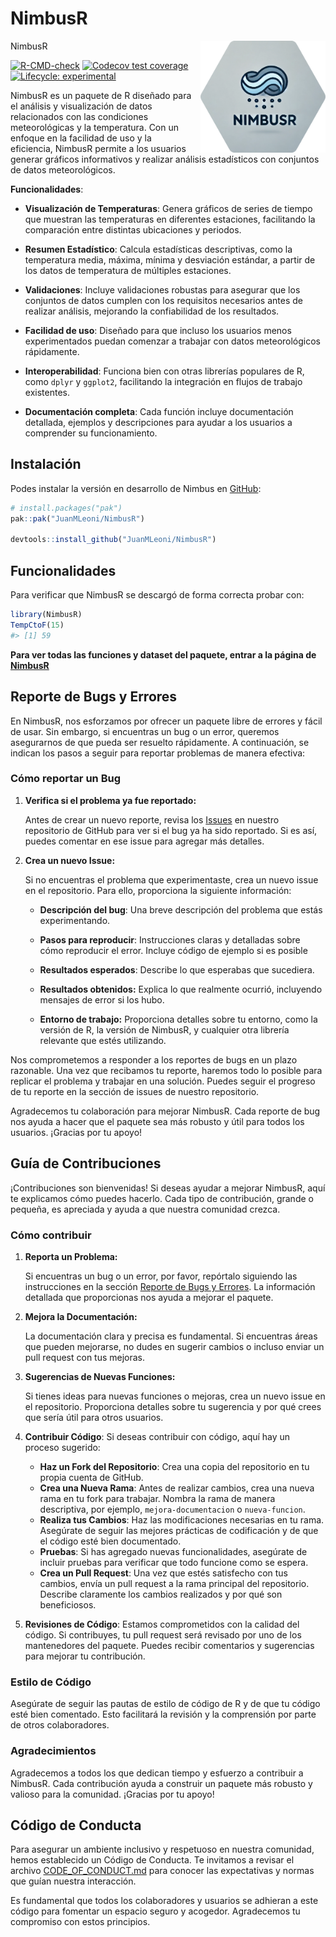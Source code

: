 
<!-- README.md is generated from README.Rmd. Please edit that file -->

# NimbusR

NimbusR
<img src="man/figures/Logo2.png" alt="NimbusR" align="right" style="float: right; margin-left: 10px;" width="200"/>

<!-- badges: start -->

[![R-CMD-check](https://github.com/JuanMLeoni/NimbusR/actions/workflows/R-CMD-check.yaml/badge.svg)](https://github.com/JuanMLeoni/NimbusR/actions/workflows/R-CMD-check.yaml)
[![Codecov test
coverage](https://codecov.io/gh/JuanMLeoni/NimbusR/graph/badge.svg)](https://app.codecov.io/gh/JuanMLeoni/NimbusR)
[![Lifecycle:
experimental](https://img.shields.io/badge/lifecycle-experimental-orange.svg)](https://lifecycle.r-lib.org/articles/stages.html#experimental)

<!-- badges: end -->

NimbusR es un paquete de R diseñado para el análisis y visualización de
datos relacionados con las condiciones meteorológicas y la temperatura.
Con un enfoque en la facilidad de uso y la eficiencia, NimbusR permite a
los usuarios generar gráficos informativos y realizar análisis
estadísticos con conjuntos de datos meteorológicos.

**Funcionalidades**:

- **Visualización de Temperaturas**: Genera gráficos de series de tiempo
  que muestran las temperaturas en diferentes estaciones, facilitando la
  comparación entre distintas ubicaciones y periodos.

- **Resumen Estadístico**: Calcula estadísticas descriptivas, como la
  temperatura media, máxima, mínima y desviación estándar, a partir de
  los datos de temperatura de múltiples estaciones.

- **Validaciones**: Incluye validaciones robustas para asegurar que los
  conjuntos de datos cumplen con los requisitos necesarios antes de
  realizar análisis, mejorando la confiabilidad de los resultados.

- **Facilidad de uso**: Diseñado para que incluso los usuarios menos
  experimentados puedan comenzar a trabajar con datos meteorológicos
  rápidamente.

- **Interoperabilidad**: Funciona bien con otras librerías populares de
  R, como `dplyr` y `ggplot2`, facilitando la integración en flujos de
  trabajo existentes.

- **Documentación completa**: Cada función incluye documentación
  detallada, ejemplos y descripciones para ayudar a los usuarios a
  comprender su funcionamiento.

## Instalación

Podes instalar la versión en desarrollo de Nimbus en
[GitHub](https://github.com/JuanMLeoni/NimbusR):

``` r
# install.packages("pak")
pak::pak("JuanMLeoni/NimbusR")

devtools::install_github("JuanMLeoni/NimbusR")
```

## Funcionalidades

Para verificar que NimbusR se descargó de forma correcta probar con:

``` r
library(NimbusR)
TempCtoF(15)
#> [1] 59
```

**Para ver todas las funciones y dataset del paquete, entrar a la página
de [NimbusR](https://juanmleoni.github.io/NimbusR/)**

## Reporte de Bugs y Errores

En NimbusR, nos esforzamos por ofrecer un paquete libre de errores y
fácil de usar. Sin embargo, si encuentras un bug o un error, queremos
asegurarnos de que pueda ser resuelto rápidamente. A continuación, se
indican los pasos a seguir para reportar problemas de manera efectiva:

### Cómo reportar un Bug

1.  **Verifica si el problema ya fue reportado:**

    Antes de crear un nuevo reporte, revisa los
    [Issues](https://github.com/JuanMLeoni/NimbusR/issues) en nuestro
    repositorio de GitHub para ver si el bug ya ha sido reportado. Si es
    así, puedes comentar en ese issue para agregar más detalles.

2.  **Crea un nuevo Issue:**

    Si no encuentras el problema que experimentaste, crea un nuevo issue
    en el repositorio. Para ello, proporciona la siguiente información:

    - **Descripción del bug**: Una breve descripción del problema que
      estás experimentando.

    - **Pasos para reproducir**: Instrucciones claras y detalladas sobre
      cómo reproducir el error. Incluye código de ejemplo si es posible

    - **Resultados esperados**: Describe lo que esperabas que sucediera.

    - **Resultados obtenidos:** Explica lo que realmente ocurrió,
      incluyendo mensajes de error si los hubo.

    - **Entorno de trabajo:** Proporciona detalles sobre tu entorno,
      como la versión de R, la versión de NimbusR, y cualquier otra
      librería relevante que estés utilizando.

Nos comprometemos a responder a los reportes de bugs en un plazo
razonable. Una vez que recibamos tu reporte, haremos todo lo posible
para replicar el problema y trabajar en una solución. Puedes seguir el
progreso de tu reporte en la sección de issues de nuestro repositorio.

Agradecemos tu colaboración para mejorar NimbusR. Cada reporte de bug
nos ayuda a hacer que el paquete sea más robusto y útil para todos los
usuarios. ¡Gracias por tu apoyo!

## Guía de Contribuciones

¡Contribuciones son bienvenidas! Si deseas ayudar a mejorar NimbusR,
aquí te explicamos cómo puedes hacerlo. Cada tipo de contribución,
grande o pequeña, es apreciada y ayuda a que nuestra comunidad crezca.

### Cómo contribuir

1.  **Reporta un Problema:**

    Si encuentras un bug o un error, por favor, repórtalo siguiendo las
    instrucciones en la sección [Reporte de Bugs y
    Errores](#reporte-de-bugs-y-errores). La información detallada que
    proporcionas nos ayuda a mejorar el paquete.

2.  **Mejora la Documentación:**

    La documentación clara y precisa es fundamental. Si encuentras áreas
    que pueden mejorarse, no dudes en sugerir cambios o incluso enviar
    un pull request con tus mejoras.

3.  **Sugerencias de Nuevas Funciones:**

    Si tienes ideas para nuevas funciones o mejoras, crea un nuevo issue
    en el repositorio. Proporciona detalles sobre tu sugerencia y por
    qué crees que sería útil para otros usuarios.

4.  **Contribuir Código**: Si deseas contribuir con código, aquí hay un
    proceso sugerido:

    - **Haz un Fork del Repositorio**: Crea una copia del repositorio en
      tu propia cuenta de GitHub.
    - **Crea una Nueva Rama**: Antes de realizar cambios, crea una nueva
      rama en tu fork para trabajar. Nombra la rama de manera
      descriptiva, por ejemplo, `mejora-documentacion` o
      `nueva-funcion`.
    - **Realiza tus Cambios**: Haz las modificaciones necesarias en tu
      rama. Asegúrate de seguir las mejores prácticas de codificación y
      de que el código esté bien documentado.
    - **Pruebas**: Si has agregado nuevas funcionalidades, asegúrate de
      incluir pruebas para verificar que todo funcione como se espera.
    - **Crea un Pull Request**: Una vez que estés satisfecho con tus
      cambios, envía un pull request a la rama principal del
      repositorio. Describe claramente los cambios realizados y por qué
      son beneficiosos.

5.  **Revisiones de Código**: Estamos comprometidos con la calidad del
    código. Si contribuyes, tu pull request será revisado por uno de los
    mantenedores del paquete. Puedes recibir comentarios y sugerencias
    para mejorar tu contribución.

### Estilo de Código

Asegúrate de seguir las pautas de estilo de código de R y de que tu
código esté bien comentado. Esto facilitará la revisión y la comprensión
por parte de otros colaboradores.

### Agradecimientos

Agradecemos a todos los que dedican tiempo y esfuerzo a contribuir a
NimbusR. Cada contribución ayuda a construir un paquete más robusto y
valioso para la comunidad. ¡Gracias por tu apoyo!

## Código de Conducta

Para asegurar un ambiente inclusivo y respetuoso en nuestra comunidad,
hemos establecido un Código de Conducta. Te invitamos a revisar el
archivo [CODE_OF_CONDUCT.md](CODE_OF_CONDUCT.md) para conocer las
expectativas y normas que guían nuestra interacción.

Es fundamental que todos los colaboradores y usuarios se adhieran a este
código para fomentar un espacio seguro y acogedor. Agradecemos tu
compromiso con estos principios.
